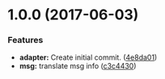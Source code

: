 <a name="1.0.0"></a>
# 1.0.0 (2017-06-03)


### Features

* **adapter:** Create initial commit. ([4e8da01](https://github.com/blog-lyn/cz-conventional-changelog/commit/4e8da01))
* **msg:** translate msg info ([c3c4430](https://github.com/blog-lyn/cz-conventional-changelog/commit/c3c4430))



